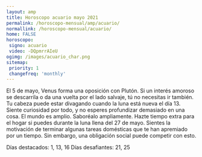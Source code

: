 ```yaml
---
layout: amp
title: Horoscopo acuario mayo 2021 
permalink: /horoscopo-mensual/amp/acuario/
normallink: /horoscopo-mensual/acuario/
home: FALSE
horoscopo:
 signo: acuario
 video: -DQpmrrAIeU
ogimg: /images/acuario_char.png
sitemap:
 priority: 1
 changefreq: 'monthly'
---
```



El 5 de mayo, Venus forma una oposición con Plutón. Si un interés amoroso se descarrila o da una vuelta por el lado salvaje, tú no necesitas ir también. Tu cabeza puede estar divagando cuando la luna está nueva el día 13. Siente curiosidad por todo, y no esperes profundizar demasiado en una cosa. El mundo es amplio. Saboréalo ampliamente. Hazte tiempo extra para el hogar si puedes durante la luna llena del 27 de mayo. Sientes la motivación de terminar algunas tareas domésticas que te han apremiado por un tiempo. Sin embargo, una obligación social puede competir con esto. 

Días destacados: 1, 13, 16
Días desafiantes: 21, 25